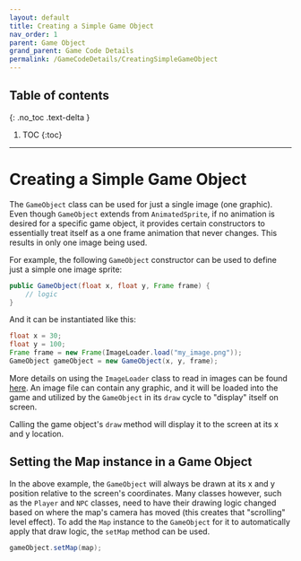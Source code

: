 ```yaml
---
layout: default
title: Creating a Simple Game Object
nav_order: 1
parent: Game Object
grand_parent: Game Code Details
permalink: /GameCodeDetails/CreatingSimpleGameObject
---
```


## Table of contents
{: .no_toc .text-delta }

1. TOC
{:toc}

---

# Creating a Simple Game Object

The `GameObject` class can be used for just a single image (one graphic). 
Even though `GameObject` extends from `AnimatedSprite`, if no animation is desired for a specific game object, it provides certain constructors to essentially treat itself as a one frame animation that never changes.
This results in only one image being used.

For example, the following `GameObject` constructor can be used to define just a simple one image sprite:

```java
public GameObject(float x, float y, Frame frame) {
    // logic
}
```

And it can be instantiated like this:

```java
float x = 30;
float y = 100;
Frame frame = new Frame(ImageLoader.load("my_image.png"));
GameObject gameObject = new GameObject(x, y, frame);
```

More details on using the `ImageLoader` class to read in images can be found [here](../../../GameEngine/GameEngineSubSections/loading-images.md).
An image file can contain any graphic, and it will be loaded into the game and utilized by the `GameObject` in its `draw` cycle to "display" itself on screen.

Calling the game object's `draw` method will display it to the screen at its x and y location.

## Setting the Map instance in a Game Object

In the above example, the `GameObject` will always be drawn at its x and y position relative to the screen's coordinates.
Many classes however, such as the `Player` and `NPC` classes, need to have their drawing logic changed based on where the map's camera has moved (this creates that "scrolling" level effect). 
To add the `Map` instance to the `GameObject` for it to automatically apply that draw logic, the `setMap` method can be used.

```java
gameObject.setMap(map);
```